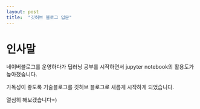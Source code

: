 ```yaml
---
layout: post
title:  "깃허브 블로그 입문"
---
```


# 인사말
네이버블로그를 운영하다가 딥러닝 공부를 시작하면서 jupyter notebook의 활용도가 높아졌습니다.

가독성이 좋도록 기술블로그를 깃허브 블로그로 새롭게 시작하게 되었습니다.

열심히 해보겠습니다=)
